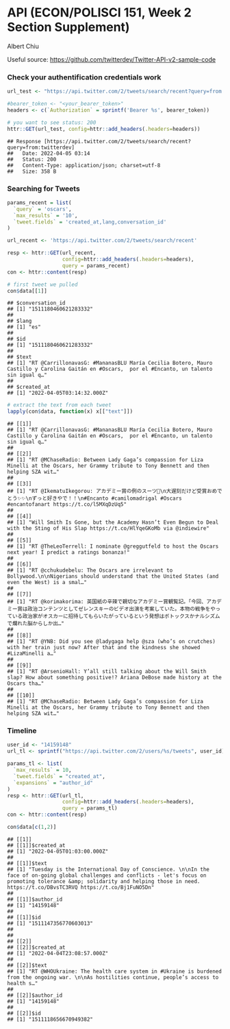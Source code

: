 API (ECON/POLISCI 151, Week 2 Section Supplement)
================
Albert Chiu

Useful source:
<https://github.com/twitterdev/Twitter-API-v2-sample-code>

### Check your authentification credentials work

``` r
url_test <- "https://api.twitter.com/2/tweets/search/recent?query=from:twitterdev"

#bearer_token <- "<your_bearer_token>"
headers <- c(`Authorization` = sprintf('Bearer %s', bearer_token))

# you want to see status: 200
httr::GET(url_test, config=httr::add_headers(.headers=headers))
```

    ## Response [https://api.twitter.com/2/tweets/search/recent?query=from:twitterdev]
    ##   Date: 2022-04-05 03:14
    ##   Status: 200
    ##   Content-Type: application/json; charset=utf-8
    ##   Size: 358 B

### Searching for Tweets

``` r
params_recent = list(
  `query` = 'oscars',
  `max_results` = '10',
  `tweet.fields` = 'created_at,lang,conversation_id'
)

url_recent <- 'https://api.twitter.com/2/tweets/search/recent'

resp <- httr::GET(url_recent, 
                  config=httr::add_headers(.headers=headers),
                  query = params_recent)
con <- httr::content(resp)

# first tweet we pulled
con$data[[1]]
```

    ## $conversation_id
    ## [1] "1511180460621283332"
    ## 
    ## $lang
    ## [1] "es"
    ## 
    ## $id
    ## [1] "1511180460621283332"
    ## 
    ## $text
    ## [1] "RT @CarrillonavasG: #MananasBLU María Cecilia Botero, Mauro Castillo y Carolina Gaitán en #Oscars,  por el #Encanto, un talento sin igual q…"
    ## 
    ## $created_at
    ## [1] "2022-04-05T03:14:32.000Z"

``` r
# extract the text from each tweet
lapply(con$data, function(x) x[["text"]])
```

    ## [[1]]
    ## [1] "RT @CarrillonavasG: #MananasBLU María Cecilia Botero, Mauro Castillo y Carolina Gaitán en #Oscars,  por el #Encanto, un talento sin igual q…"
    ## 
    ## [[2]]
    ## [1] "RT @MChaseRadio: Between Lady Gaga’s compassion for Liza Minelli at the Oscars, her Grammy tribute to Tony Bennett and then helping SZA wit…"
    ## 
    ## [[3]]
    ## [1] "RT @IkematuIkegorou: アカデミー賞の例のスーツ🦎\n大遅刻だけど受賞おめでとう✨✨\nずっと好きやで！！\n#Encanto #camilomadrigal #Oscars #encantofanart https://t.co/l5MXqDzUq5"
    ## 
    ## [[4]]
    ## [1] "Will Smith Is Gone, but the Academy Hasn’t Even Begun to Deal with the Sting of His Slap https://t.co/HlYqeGKoMb via @indiewire"
    ## 
    ## [[5]]
    ## [1] "RT @TheLeoTerrell: I nominate @greggutfeld to host the Oscars next year! I predict a ratings bonanza!"
    ## 
    ## [[6]]
    ## [1] "RT @cchukudebelu: The Oscars are irrelevant to Bollywood.\n\nNigerians should understand that the United States (and even the West) is a smal…"
    ## 
    ## [[7]]
    ## [1] "RT @korimakorima: 英国紙の辛辣で親切なアカデミー賞観覧記。「今回、アカデミー賞は政治コンテンツとしてゼレンスキーのビデオ出演を考案していた。本物の戦争をやっている政治家がオスカーに招待してもらいたがっているという発想はボトックスかナルシズムで爛れた脳からしか出…"
    ## 
    ## [[8]]
    ## [1] "RT @YNB: Did you see @ladygaga help @sza (who’s on crutches) with her train just now? After that and the kindness she showed #LizaMinelli a…"
    ## 
    ## [[9]]
    ## [1] "RT @ArsenioHall: Y’all still talking about the Will Smith slap? How about something positive!? Ariana DeBose made history at the Oscars tha…"
    ## 
    ## [[10]]
    ## [1] "RT @MChaseRadio: Between Lady Gaga’s compassion for Liza Minelli at the Oscars, her Grammy tribute to Tony Bennett and then helping SZA wit…"

### Timeline

``` r
user_id <- "14159148"
url_tl <- sprintf("https://api.twitter.com/2/users/%s/tweets", user_id)

params_tl <- list(
  `max_results` = 10,
  `tweet.fields` = "created_at",
  `expansions` = "author_id"
)
resp <- httr::GET(url_tl, 
                  config=httr::add_headers(.headers=headers),
                  query = params_tl)
con <- httr::content(resp)

con$data[c(1,2)]
```

    ## [[1]]
    ## [[1]]$created_at
    ## [1] "2022-04-05T01:03:00.000Z"
    ## 
    ## [[1]]$text
    ## [1] "Tuesday is the International Day of Conscience. \n\nIn the face of on-going global challenges and conflicts - let's focus on promoting tolerance &amp; solidarity and helping those in need. https://t.co/DBvsTC3RVQ https://t.co/Bj1FuNO5Dn"
    ## 
    ## [[1]]$author_id
    ## [1] "14159148"
    ## 
    ## [[1]]$id
    ## [1] "1511147356770603013"
    ## 
    ## 
    ## [[2]]
    ## [[2]]$created_at
    ## [1] "2022-04-04T23:08:57.000Z"
    ## 
    ## [[2]]$text
    ## [1] "RT @WHOUkraine: The health care system in #Ukraine is burdened from the ongoing war. \n\nAs hostilities continue, people’s access to health s…"
    ## 
    ## [[2]]$author_id
    ## [1] "14159148"
    ## 
    ## [[2]]$id
    ## [1] "1511118656670949382"
